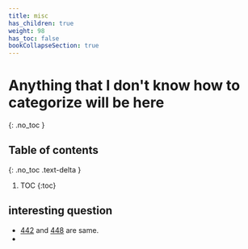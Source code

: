 ```yaml
---
title: misc
has_children: true
weight: 98
has_toc: false
bookCollapseSection: true
---
```


# Anything that I don't know how to categorize will be here
{: .no_toc }

## Table of contents
{: .no_toc .text-delta }

1. TOC
{:toc}

## interesting question
- [442](442) and [448](448) are same.
- 


